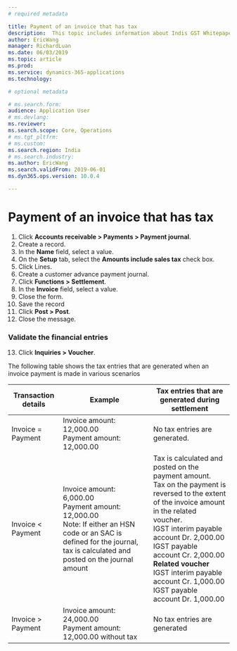 ```yaml
---
# required metadata

title: Payment of an invoice that has tax
description:  This topic includes information about Indis GST Whitepaper in Microsoft Dynamics 365 for Finance and Operations.
author: EricWang
manager: RichardLuan
ms.date: 06/03/2019
ms.topic: article
ms.prod: 
ms.service: dynamics-365-applications
ms.technology: 

# optional metadata

# ms.search.form: 
audience: Application User
# ms.devlang: 
ms.reviewer: 
ms.search.scope: Core, Operations
# ms.tgt_pltfrm: 
# ms.custom: 
ms.search.region: India
# ms.search.industry: 
ms.author: EricWang
ms.search.validFrom: 2019-06-01
ms.dyn365.ops.version: 10.0.4

---
```


# Payment of an invoice that has tax

1. Click **Accounts receivable > Payments > Payment journal**.
2. Create a record.
3. In the **Name** field, select a value.
4. On the **Setup** tab, select the **Amounts include sales tax** check box.
5. Click Lines.
6. Create a customer advance payment journal.
7. Click **Functions > Settlement**.
8. In the **Invoice** field, select a value.
9. Close the form.
10. Save the record
11. Click **Post > Post**.
12. Close the message.

### Validate the financial entries

13. Click **Inquiries > Voucher**.

The following table shows the tax entries that are generated when an invoice payment is made in various scenarios

| Transaction details | Example                                                      | Tax entries that are generated during settlement             |
| ------------------- | ------------------------------------------------------------ | ------------------------------------------------------------ |
| Invoice = Payment   | Invoice amount: 12,000.00<br/>Payment amount: 12,000.00      | No tax entries are generated.                                |
| Invoice < Payment   | Invoice amount: 6,000.00<br/>Payment amount: 12,000.00<br/>Note: If either an HSN code or an SAC is defined for the journal, tax is calculated and posted on the journal amount | Tax is calculated and posted on the payment amount.<br/>Tax on the payment is reversed to the extent of the invoice amount in the related voucher.<br/>IGST interim payable account Dr. 2,000.00<br/>IGST payable account Cr. 2,000.00<br/>**Related voucher**<br/>IGST interim payable account Cr. 1,000.00<br/>IGST payable account Dr. 1,000.00 |
| Invoice > Payment   | Invoice amount: 24,000.00<br/>Payment amount: 12,000.00 without tax | No tax entries are generated                                 |





